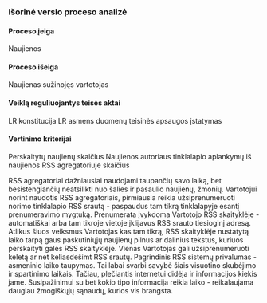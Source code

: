 ### Išorinė verslo proceso analizė

#### Proceso įeiga

Naujienos

#### Proceso išeiga

Naujienas sužinojęs vartotojas

#### Veiklą reguliuojantys teisės aktai

LR konstitucija
LR asmens duomenų teisinės apsaugos įstatymas

#### Vertinimo kriterijai

Perskaitytų naujienų skaičius
Naujienos autoriaus tinklalapio aplankymų iš naujienos RSS agregatoriuje skaičius

RSS agregatoriai dažniausiai naudojami taupančių savo laiką, bet 
besistengiančių neatsilikti nuo šalies ir pasaulio naujienų, žmonių.
Vartotojui norint naudotis RSS agregatoriais, pirmiausia
reikia užsiprenumeruoti norimo tinklalapio RSS srautą - paspaudus
tam tikrą tinklalapyje esantį prenumeravimo mygtuką. Prenumerata įvykdoma
Vartotojo RSS skaityklėje - automatiškai arba tam tikroje vietoje įklijavus RSS
srauto tiesioginį adresą. Atlikus šiuos veiksmus Vartotojas kas tam tikrą, RSS
skaityklėje nustatytą laiko tarpą gaus paskutiniųjų naujienų pilnus ar dalinius
tekstus, kuriuos perskaityti galės RSS skaityklėje. Vienas Vartotojas gali
užsiprenumeruoti keletą ar net keliasdešimt RSS srautų.
Pagrindinis RSS sistemų privalumas - asmeninio laiko taupymas. Tai labai svarbi 
savybė šiais visuotino skubėjimo ir spartinimo laikais. Tačiau, plečiantis 
internetui didėja ir informacijos kiekis jame. Susipažinimui su bet kokio tipo
informacija reikia laiko - reikalaujama daugiau žmogiškųjų sąnaudų, kurios vis
brangsta.
